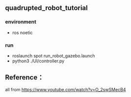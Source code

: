 ## quadrupted_robot_tutorial 
### environment
- ros noetic
### run
- roslaunch spot run_robot_gazebo.launch
- python3 ./UI/controller.py



## Reference：
all from https://www.youtube.com/watch?v=O_2swSMecB4
